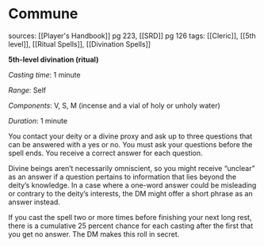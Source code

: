 # Commune
sources: [[Player's Handbook]] pg 223, [[SRD]] pg 126
tags: [[Cleric]], [[5th level]], [[Ritual Spells]], [[Divination Spells]]

**5th-level divination (ritual)**

*Casting time*: 1 minute

*Range*: Self

*Components*: V, S, M (incense and a vial of holy or unholy water)

*Duration*: 1 minute

You contact your deity or a divine proxy and ask up to three questions that can be answered with a yes or no. You must ask your questions before the spell ends. You receive a correct answer for each question.

Divine beings aren’t necessarily omniscient, so you might receive “unclear” as an answer if a question pertains to information that lies beyond the deity’s knowledge. In a case where a one-word answer could be misleading or contrary to the deity’s interests, the DM might offer a short phrase as an answer instead.

If you cast the spell two or more times before finishing your next long rest, there is a cumulative 25 percent chance for each casting after the first that you get no answer. The DM makes this roll in secret.
